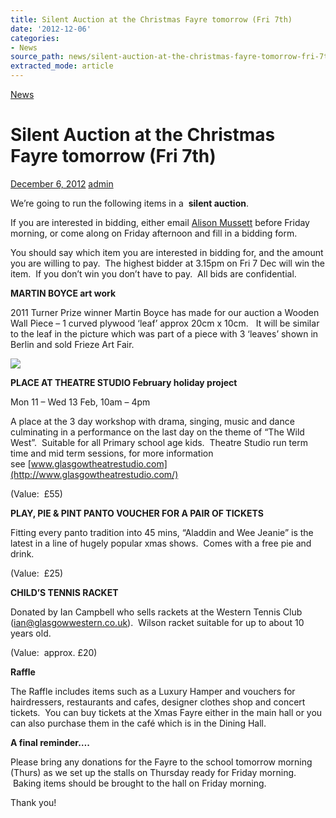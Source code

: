 ```yaml
---
title: Silent Auction at the Christmas Fayre tomorrow (Fri 7th)
date: '2012-12-06'
categories:
- News
source_path: news/silent-auction-at-the-christmas-fayre-tomorrow-fri-7th/index.html
extracted_mode: article
---
```

[News](/news/)

# Silent Auction at the Christmas Fayre tomorrow (Fri 7th)

[December 6, 2012](/news/silent-auction-at-the-christmas-fayre-tomorrow-fri-7th/) [admin](author/admin/)

We’re going to run the following items in a&nbsp; **silent auction**.

If you are interested in bidding, either email [Alison Mussett](mailto:alison.mussett@btinternet.com) before Friday morning, or come along on Friday afternoon and fill in a bidding form.

You should say which item you are interested in bidding for, and the amount you are willing to pay.&nbsp; The highest bidder at 3.15pm on Fri 7 Dec will win the item.&nbsp; If you don’t win you don’t have to pay.&nbsp; All bids are confidential.

**MARTIN BOYCE art work &nbsp;**

2011 Turner Prize winner Martin Boyce has made for our auction a Wooden Wall Piece – 1 curved plywood ‘leaf’ approx 20cm x 10cm. &nbsp;&nbsp;It will be similar to the leaf in the picture&nbsp;which was part of a piece with 3 ‘leaves’ shown in Berlin and sold Frieze Art Fair.

 ![](http://img2.ymlp289.net/fgcu_martinboyce_1.jpg)

**PLACE AT THEATRE STUDIO February holiday project**

Mon 11 – Wed 13 Feb, 10am – 4pm

A place at the 3 day workshop with drama, singing, music and dance culminating in a performance on the last day on the theme of “The Wild West”.&nbsp; Suitable for all Primary school age kids.&nbsp; Theatre Studio run term time and mid term sessions, for more information see&nbsp;[www.glasgowtheatrestudio.com](http://www.glasgowtheatrestudio.com/)

(Value:&nbsp; £55)

**PLAY, PIE & PINT PANTO VOUCHER FOR A PAIR OF TICKETS**

Fitting every panto tradition into 45 mins, “Aladdin and Wee Jeanie” is the latest in a line of hugely popular xmas shows.&nbsp; Comes with a free pie and drink.

(Value:&nbsp; £25)

**CHILD’S TENNIS RACKET**

Donated by Ian Campbell who sells rackets at the Western Tennis Club ([ian@glasgowwestern.co.uk](mailto:ian@glasgowwestern.co.uk)).&nbsp; Wilson racket suitable for up to about 10 years old.

(Value:&nbsp; approx. £20)

**Raffle**

  

The Raffle includes items such as a Luxury Hamper and vouchers for hairdressers, restaurants and cafes, designer clothes shop and concert tickets.&nbsp; You can buy tickets at the Xmas Fayre either in the main hall or you can also purchase them in the café which is in the Dining Hall.

**A final reminder….**

Please bring any donations for the Fayre to the school tomorrow morning (Thurs) as we set up the stalls on Thursday ready for Friday morning. &nbsp;Baking items should be brought to the hall on Friday morning.

Thank you!
